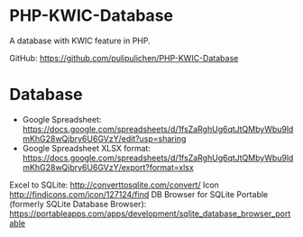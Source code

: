 # PHP-KWIC-Database
A database with KWIC feature in PHP.

GitHub: https://github.com/pulipulichen/PHP-KWIC-Database

# Database
- Google Spreadsheet: https://docs.google.com/spreadsheets/d/1fsZaRghUg6qtJtQMbyWbu9ldmKhG28wQjbry6U6GVzY/edit?usp=sharing
- Google Spreadsheet XLSX format: https://docs.google.com/spreadsheets/d/1fsZaRghUg6qtJtQMbyWbu9ldmKhG28wQjbry6U6GVzY/export?format=xlsx

Excel to SQLite: http://converttosqlite.com/convert/
Icon http://findicons.com/icon/127124/find
DB Browser for SQLite Portable (formerly SQLite Database Browser): https://portableapps.com/apps/development/sqlite_database_browser_portable